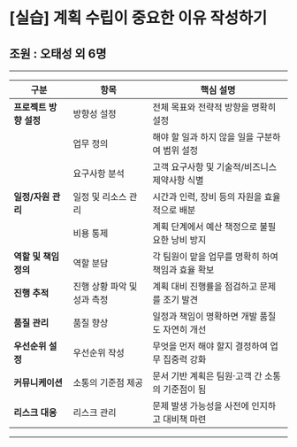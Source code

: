 # [실습] 계획 수립이 중요한 이유 작성하기

## 조원 : 오태성 외 6명

---

| 구분               | 항목             | 핵심 설명                                                   |
|--------------------|------------------|--------------------------------------------------------------|
| **프로젝트 방향 설정** | 방향성 설정         | 전체 목표와 전략적 방향을 명확히 설정                            |
|                    | 업무 정의          | 해야 할 일과 하지 않을 일을 구분하여 범위 설정                     |
|                    | 요구사항 분석       | 고객 요구사항 및 기술적/비즈니스 제약사항 식별                      |
| **일정/자원 관리**    | 일정 및 리소스 관리   | 시간과 인력, 장비 등의 자원을 효율적으로 배분                        |
|                    | 비용 통제          | 계획 단계에서 예산 책정으로 불필요한 낭비 방지                        |
| **역할 및 책임 정의** | 역할 분담           | 각 팀원이 맡을 업무를 명확히 하여 책임과 효율 확보                     |
| **진행 추적**        | 진행 상황 파악 및 성과 측정 | 계획 대비 진행률을 점검하고 문제를 조기 발견                             |
| **품질 관리**        | 품질 향상           | 일정과 책임이 명확하면 개발 품질도 자연히 개선                         |
| **우선순위 설정**     | 우선순위 작성        | 무엇을 먼저 해야 할지 결정하여 업무 집중력 강화                         |
| **커뮤니케이션**      | 소통의 기준점 제공    | 문서 기반 계획은 팀원·고객 간 소통의 기준점이 됨                         |
| **리스크 대응**       | 리스크 관리          | 문제 발생 가능성을 사전에 인지하고 대비책 마련                           |

---